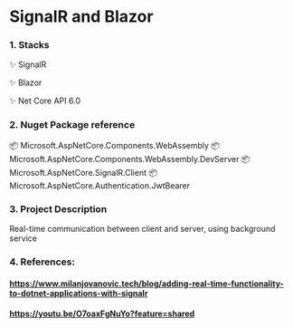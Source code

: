 # SignalR and Blazor

### 1. Stacks

✨ SignalR

✨ Blazor

✨ Net Core API 6.0

### 2. Nuget Package reference

📦 Microsoft.AspNetCore.Components.WebAssembly
📦 Microsoft.AspNetCore.Components.WebAssembly.DevServer
📦 Microsoft.AspNetCore.SignalR.Client
📦 Microsoft.AspNetCore.Authentication.JwtBearer

### 3. Project Description

Real-time communication between client and server, using background service

### 4. References: 
#### https://www.milanjovanovic.tech/blog/adding-real-time-functionality-to-dotnet-applications-with-signalr
#### https://youtu.be/O7oaxFgNuYo?feature=shared

